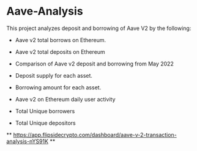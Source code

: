 # Aave-Analysis
This project analyzes deposit and borrowing of Aave V2 by the following:

- Aave v2 total borrows on Ethereum.

- Aave v2 total deposits on Ethereum

- Comparison of Aave v2 deposit and borrowing from May 2022

- Deposit supply for each asset.

- Borrowing amount for each asset.

- Aave v2 on Ethereum daily user activity

- Total Unique borrowers

- Total Unique depositors

** https://app.flipsidecrypto.com/dashboard/aave-v-2-transaction-analysis-nYS91K **
